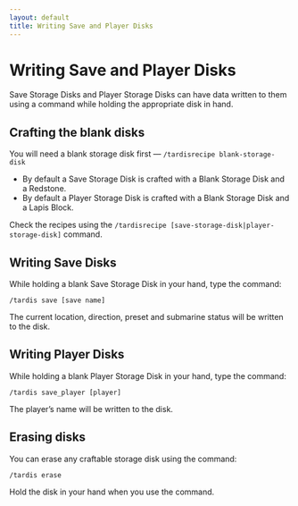 ```yaml
---
layout: default
title: Writing Save and Player Disks
---
```


# Writing Save and Player Disks

Save Storage Disks and Player Storage Disks can have data written to them using a command while holding the appropriate
disk in hand.

## Crafting the blank disks

You will need a blank storage disk first — `/tardisrecipe blank-storage-disk`

- By default a Save Storage Disk is crafted with a Blank Storage Disk and a Redstone.
- By default a Player Storage Disk is crafted with a Blank Storage Disk and a Lapis Block.

Check the recipes using the `/tardisrecipe [save-storage-disk|player-storage-disk]` command.

## Writing Save Disks

While holding a blank Save Storage Disk in your hand, type the command:

```
/tardis save [save name]
```

The current location, direction, preset and submarine status will be written to the disk.

## Writing Player Disks

While holding a blank Player Storage Disk in your hand, type the command:

```
/tardis save_player [player]
```

The player’s name will be written to the disk.

## Erasing disks

You can erase any craftable storage disk using the command:

```
/tardis erase
```

Hold the disk in your hand when you use the command.

